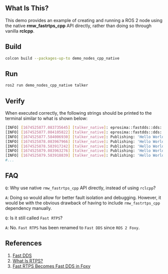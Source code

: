 ## **What Is This?**

This demo provides an example of creating and running a ROS 2 node using the native **rmw_fastrtps_cpp** API directly, rather than doing so through vanilla **rclcpp**.

## **Build**

```bash
colcon build --packages-up-to demo_nodes_cpp_native
```

## **Run**

```bash
ros2 run demo_nodes_cpp_native talker
```

## **Verify**

When executed correctly, the following strings should be printed to the terminal similar to what is shown below:

```bash
[INFO] [1674525877.083735645] [talker_native]: eprosima::fastdds::dds::DomainParticipant * 94193367466752
[INFO] [1674525877.084105822] [talker_native]: eprosima::fastdds::dds::DataWriter * 94193370040688
[INFO] [1674525877.584006930] [talker_native]: Publishing: 'Hello World: 1'
[INFO] [1674525878.083967966] [talker_native]: Publishing: 'Hello World: 2'
[INFO] [1674525878.583917242] [talker_native]: Publishing: 'Hello World: 3'
[INFO] [1674525879.083963276] [talker_native]: Publishing: 'Hello World: 4'
[INFO] [1674525879.583918839] [talker_native]: Publishing: 'Hello World: 5'
#...
```

## **FAQ**

`Q`: Why use native `rmw_fastrtps_cpp` API directly, instead of using `rclcpp`?

`A`: Doing so would allow for better fault isolation and debugging. However, it would be with the obvious drawback of having to include `rmw_fastrtps_cpp` dependency manually.

`Q`: Is it still called `Fast RTPS`?

`A`: No. `Fast RTPS` has been renamed to `Fast DDS` since `ROS 2 Foxy`.

## **References**

1. [Fast DDS](https://www.eprosima.com/index.php/products-all/eprosima-fast-dds)
2. [What Is RTPS?](https://www.eprosima.com/index.php/resources-all/whitepapers/rtps)
3. [Fast RTPS Becomes Fast DDS in Foxy](https://discourse.ros.org/t/fast-rtps-becomes-fast-dds-in-foxy/15020/2)
